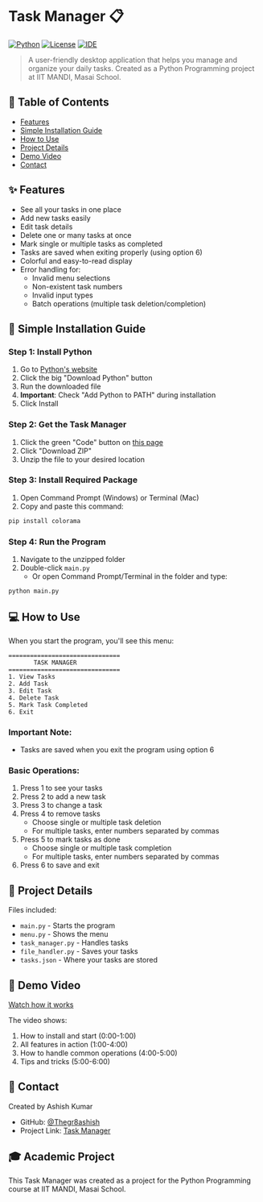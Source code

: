 # Task Manager 📋

[![Python](https://img.shields.io/badge/Python-3.x-blue.svg)](https://www.python.org/downloads/)
[![License](https://img.shields.io/badge/License-MIT-yellow.svg)](https://opensource.org/licenses/MIT)
[![IDE](https://img.shields.io/badge/VSCode-1.84+-blue.svg)](https://code.visualstudio.com/)

> A user-friendly desktop application that helps you manage and organize your daily tasks. Created as a Python Programming project at IIT MANDI, Masai School.

## 📑 Table of Contents
- [Features](#-features)
- [Simple Installation Guide](#-simple-installation-guide)
- [How to Use](#-how-to-use)
- [Project Details](#-project-details)
- [Demo Video](#-demo-video)
- [Contact](#-contact)

## ✨ Features

- See all your tasks in one place
- Add new tasks easily
- Edit task details
- Delete one or many tasks at once
- Mark single or multiple tasks as completed
- Tasks are saved when exiting properly (using option 6)
- Colorful and easy-to-read display
- Error handling for:
  - Invalid menu selections
  - Non-existent task numbers
  - Invalid input types
  - Batch operations (multiple task deletion/completion)

## 🚀 Simple Installation Guide

### Step 1: Install Python
1. Go to [Python's website](https://www.python.org/downloads/)
2. Click the big "Download Python" button
3. Run the downloaded file
4. **Important**: Check "Add Python to PATH" during installation
5. Click Install

### Step 2: Get the Task Manager
1. Click the green "Code" button on [this page](https://github.com/Thegr8ashish/Task-Manager)
2. Click "Download ZIP"
3. Unzip the file to your desired location

### Step 3: Install Required Package
1. Open Command Prompt (Windows) or Terminal (Mac)
2. Copy and paste this command:
```bash
pip install colorama
```

### Step 4: Run the Program
1. Navigate to the unzipped folder
2. Double-click `main.py`
   - Or open Command Prompt/Terminal in the folder and type:
```bash
python main.py
```

## 💻 How to Use

When you start the program, you'll see this menu:
```
===============================
       TASK MANAGER
===============================
1. View Tasks
2. Add Task
3. Edit Task
4. Delete Task
5. Mark Task Completed
6. Exit
```

### Important Note:
- Tasks are saved when you exit the program using option 6

### Basic Operations:
1. Press 1 to see your tasks
2. Press 2 to add a new task
3. Press 3 to change a task
4. Press 4 to remove tasks
   - Choose single or multiple task deletion
   - For multiple tasks, enter numbers separated by commas
5. Press 5 to mark tasks as done
   - Choose single or multiple task completion
   - For multiple tasks, enter numbers separated by commas
6. Press 6 to save and exit

## 📁 Project Details

Files included:
- `main.py` - Starts the program
- `menu.py` - Shows the menu
- `task_manager.py` - Handles tasks
- `file_handler.py` - Saves your tasks
- `tasks.json` - Where your tasks are stored

## 🎥 Demo Video

[Watch how it works](your-video-link-here)

The video shows:
1. How to install and start (0:00-1:00)
2. All features in action (1:00-4:00)
3. How to handle common operations (4:00-5:00)
4. Tips and tricks (5:00-6:00)

## 📧 Contact

Created by Ashish Kumar 
- GitHub: [@Thegr8ashish](https://github.com/Thegr8ashish)
- Project Link: [Task Manager](https://github.com/Thegr8ashish/Task-Manager)

## 🎓 Academic Project
This Task Manager was created as a project for the Python Programming course at IIT MANDI, Masai School.
